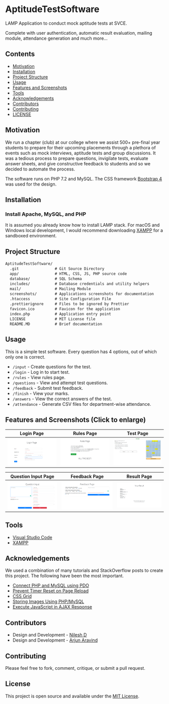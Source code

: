 # AptitudeTestSoftware

LAMP Application to conduct mock aptitude tests at SVCE.

Complete with user authentication, automatic result evaluation, mailing module, attendance generation and much more...

## Contents
- [Motivation](#motivation)
- [Installation](#installation)
- [Project Structure](#project-structure)
- [Usage](#usage)
- [Features and Screenshots](#features-and-screenshots-click-to-enlarge)
- [Tools](#tools)
- [Acknowledgements](#acknowledgements)
- [Contributors](#contributors)
- [Contributing](#contributing)
- [LICENSE](#license)

## Motivation
We run a chapter (club) at our college where we assist 500+ pre-final year students to prepare for their upcoming placements through a plethora of events such as mock interviews, aptitude tests and group discussions. It was a tedious process to prepare questions, invigilate tests, evaluate answer sheets, and give constructive feedback to students and so we decided to automate the process.

The software runs on PHP 7.2 and MySQL. The CSS framework [Bootstrap 4](https://getbootstrap.com/) was used for the design.

 
## Installation

### Install Apache, MySQL, and PHP
It is assumed you already know how to install LAMP stack. For macOS and Windows local development, I would recommend downloading [XAMPP](https://www.apachefriends.org/download.html) for a sandboxed environment. 

## Project Structure

```
AptitudeTestSoftware/
  .git                # Git Source Directory
  app/                # HTML, CSS, JS, PHP source code
  database/           # SQL Schema
  includes/           # Database credentials and utility helpers
  mail/               # Mailing Module
  screenshots/        # Applications screenshots for documentation
  .htaccess           # Site Configuration File
  .prettierignore     # Files to be ignored by Prettier
  favicon.ico         # Favicon for the application
  index.php           # Application entry point
  LICENSE             # MIT License file
  README.MD           # Brief documentation
```

## Usage
This is a simple test software. Every question has 4 options, out of which only one is correct.

* `/input` - Create questions for the test.
* `/login` - Log in to start test.
* `/rules` - View rules page.
* `/questions` - View and attempt test questions.
* `/feedback` - Submit test feedback.
* `/finish` - View your marks.
* `/answers` - View the correct answers of the test.
* `/attendance` - Generate CSV files for department-wise attendance.

## Features and Screenshots (Click to enlarge)
| Login Page                        | Rules Page                           | Test Page                          | 
| --------------------------------- | ------------------------------------ | ---------------------------------- | 
| <img src="screenshots/login.png"> | <img src="screenshots/rules.png">    | <img src="screenshots/test.png">   | 

| Question Input Page               | Feedback Page                        | Result Page                        |
| --------------------------------- | ------------------------------------ | ---------------------------------- |
| <img src="screenshots/input.png"> | <img src="screenshots/feedback.png"> | <img src="screenshots/result.png"> |

## Tools
* [Visual Studio Code](https://code.visualstudio.com/)
* [XAMPP](https://www.apachefriends.org/download.html)

## Acknowledgements
We used a combination of many tutorials and StackOverflow posts to create this project. The following have been the most important.
* [Connect PHP and MySQL using PDO](https://phpdelusions.net/pdo)
* [Prevent Timer Reset on Page Reload](https://stackoverflow.com/questions/49497658/prevent-timer-reset-on-page-refresh)
* [CSS Grid](https://css-tricks.com/snippets/css/complete-guide-grid/)
* [Storing Images Using PHP/MySQL](https://stackoverflow.com/questions/26757659/how-to-store-images-in-mysql-database-using-php)
* [Execute JavaScript in AJAX Response](https://subinsb.com/how-to-execute-javascript-in-ajax-response/)

## Contributors
* Design and Development - [Nilesh D](https://github.com/Nilesh2000)
* Design and Development - [Arjun Aravind](https://github.com/ArjArv98)

## Contributing
Please feel free to fork, comment, critique, or submit a pull request.

## License
This project is open source and available under the [MIT License](https://github.com/ForeseTech/AptitudeTestSoftware/blob/main/LICENSE).
